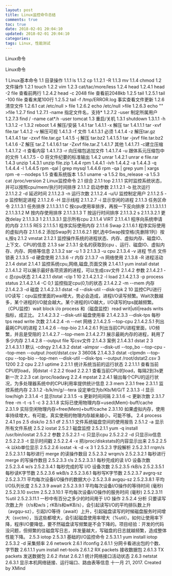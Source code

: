 ```yaml
---
layout: post
title: Linux监控命令总结
comments: true
toc: true
date: 2018-02-01 20:04:10
updated: 2018-02-01 20:04:10
categories:
tags: Linux, 性能测试
---
```


Linux命令

Linux命令

1 Linux基本命令
  1.1 目录操作
    1.1.1 ls
    1.1.2 cp
        1.1.2.1 -R
    1.1.3 mv
    1.1.4 chmod
  1.2 文件操作
    1.2.1 touch
    1.2.2 vim
    1.2.3 cat/tac/more/less
    1.2.4 head
        1.2.4.1 head -2 file 查看前两行
        1.2.4.2 head -c 2048 file 查看前2048kb
    1.2.5 tail
        1.2.5.1 tail -100 file 查看末尾100行
        1.2.5.2 tail -f /tmp/ERROR.log 事实查看文件更新
    1.2.6 清空文件
        1.2.6.1 cat /etc/null > file
        1.2.6.2 echo /etc/null >file
        1.2.6.3 echo "" >file
    1.2.7 find
        1.2.7.1 -name 指定文件名，支持*
        1.2.7.2 -user 制定所属用户
        1.2.7.3 find / -name cat*.h -user tomcat
  1.3 重启/关机
    1.3.1 shutdown
        1.3.1.1 -h
        1.3.1.2 -r
    1.3.2 reboot
  1.4 解压/安装
    1.4.1 tar
        1.4.1.1 -x 解压 tar
                1.4.1.1.1 tar -xvf file.tar
        1.4.1.2 -v 解压可视
        1.4.1.3 -f 文件
                1.4.1.3.1 必须
        1.4.1.4 -z 解压tar.gz
                1.4.1.4.1 tar -zxvf file.tar.gz
        1.4.1.5 -j 解压 tar.bz2
                1.4.1.5.1 tar -jxvf file.tar.bz2
        1.4.1.6 -Z 解压 tar.Z
                1.4.1.6.1 tar -Zxvf file.tar.Z
        1.4.1.7 其他
                1.4.1.7.1 -c建立压缩
                1.4.1.7.2 -t 查看内容
                1.4.1.7.3 -r 向压缩包追加文件
                1.4.1.7.4 -u 跟体系元压缩包中的文件
                1.4.1.7.5 - O 将文件纪要的标准输出
    1.4.2 unrar
        1.4.2.1 unrar e file.rar
    1.4.3 unzip
        1.4.3.1 unzip file.zip
    1.4.4 rpm
        1.4.4.1 -ivh
        1.4.4.2 -a
        1.4.4.3 -q
        1.4.4.4 -l
        1.4.4.5 rpm -qal | grep mysql
        1.4.4.6 rpm -qa | grep yum | xargs rpm -e --nodeps
  1.5 查看系统版本
    1.5.1 uname -a
    1.5.2 lbs_release -a
    1.5.3 cat /proc/version
2 Linux监控命令
  2.1 综合
    2.1.1 top
        2.1.1.1 实时监控系统状态，并可以按照cpu/mem/执行时间排序
        2.1.1.2 启动参数
                2.1.1.2.1 -b 批次运行
                2.1.1.2.2 -d 延迟时间
                2.1.1.2.3 -n 运行次数
                2.1.1.2.4 -u/U 监控制定用户
                2.1.1.2.5 -p 监控制定进程
                2.1.1.2.6 -H 显示线程
                2.1.1.2.7 -i 显示空闲的进程
        2.1.1.3 任务区命令
                2.1.1.3.1 任务排序
                2.1.1.3.1.1 C 按cpu使用率排序，再按一下反向排序
                2.1.1.3.1.1.1
                2.1.1.3.1.2 M 按内存使用排序
                2.1.1.3.1.3 T 按运行时间排序
                2.1.1.3.2 s
                2.1.1.3.2.1 更改delay
                2.1.1.3.3 1
                2.1.1.3.3.1 显示所有cpu
        2.1.1.4 VIRT
                2.1.1.4.1 程序向系统申请的内存
        2.1.1.5 RES
                2.1.1.5.1 程序实际使用内存
        2.1.1.6 Swap
                2.1.1.6.1 程序实际使用的虚拟内存
                2.1.1.6.2 添加Swap列
                2.1.1.6.2.1 按f,选中Swap按空格(先删除1列）按s,按q
    2.1.2 vmstat
        2.1.2.1 监控操作系统的进程状态、内存、虚拟内存、磁盘IO、上下文、CPU的信息
    2.1.3 sar
        2.1.3.1 全名的获取到cpu 、运行、磁盘IO、虚拟内存、内存、网络等信息
        2.1.3.2 sar -u 1 3
        2.1.3.3 -u cpu
        2.1.3.4 -v 进程 节点 文件 锁表
        2.1.3.5 -d 硬盘使用
        2.1.3.6 -r 内存
        2.1.3.7 -n 网络使用
        2.1.3.8 -R 进程活动
    2.1.4 dstat
        2.1.4.1 监控系统cpu,网络,磁盘,页面交换
                2.1.4.1.1 yum install dstat
                2.1.4.1.2 可以展示最好各项资源的进程，可以生成csv文件
        2.1.4.2 参数
                2.1.4.2.1 -c 总cpu状态
                2.1.4.2.1.1 dstat -clp 1 10
                2.1.4.2.1.2 -l load
                2.1.4.2.1.3 -p process status
                2.1.4.2.1.4 -C 0,1 监控指定cpu(0,1)的状态
                2.1.4.2.2 -m --mem 内存
                2.1.4.2.3 -d 磁盘
                2.1.4.2.3.1 dstat -d --disk-util --disk-tpk 2 10
                监控CPU进行I/O读写：cpu监控里面的wai增大，势必会造成，进程I/O读写频繁。Wait次数越多，某个进程的I/O就会越大。某个进程的I/O越大，I/O读写的tps就越频繁。（CPU监控）wait block i/o process 和（磁盘监控）read writ|util|reads writs指标，成正比。
                2.1.4.2.3.2 --disk-util 磁盘使用率
                2.1.4.2.3.3 --disk-tps 每秒tps read write 次数
                2.1.4.2.4 -n --net 网络
                2.1.4.2.5 --top-cpu
                2.1.4.2.5.1 列出最耗CPU的进程
                2.1.4.2.6 --top-bio
                2.1.4.2.6.1 列出当前CPU进程里面，I/O频繁，并且是受阻的
                2.1.4.2.7 --top-mem
                2.1.4.2.7.1 展示最耗内存的进程，耗用了多少内存
                2.1.4.2.8 --output file 写csv文件
        2.1.4.3 案例
                2.1.4.3.1 dstat 2 3
                2.1.4.3.1.1 默认 -cdngy
                2.1.4.3.2 dstat -almpsr --disk-utl --top_bo --top-cpu --top-men --output /root/dstat.csv 3 3600&
                2.1.4.3.3 dstat -clpmdn --top-cpu --top-bio --top-men --disk-util --disk-tps --output /root/dstat2.csv 3 1200
  2.2 cpu
    2.2.1 uptime
        2.2.1.1 统计系统当前的运行状态
                2.2.1.1.1 查看当前CPU的load，同dstat -l
    2.2.2 tload
        2.2.2.1 查看当前CPU的load，每隔2到3s更新一次
    2.2.3 cat /proc/loadavg
    2.2.4 mpstat
        2.2.4.1 输出每个CPU的运行状况，为多处理器系统中的CPU利用率提供统计信息
  2.3 mem
    2.3.1 free
        2.3.1.1 监控系统内存
        2.3.1.2 -b/k/m/g/--tera 设定单位为b/Kb/M/G/T
        2.3.1.3 -l 显示 low/high
        2.3.1.4 -t 显示total
        2.3.1.5 -s 更新时间间隔
        2.3.1.6 -c 更新次数
        2.3.1.7 free -m -t -s 1 -c 3
        2.3.1.8 实际已使用物理内存=used(Mem)-buff/cache
        2.3.1.9 实际空闲物理内存=free(Mem)+buff/cache
        2.3.1.10 如果虚拟内存，使用率持续增大，有可能，真实使用的物理内存越来越小，可能不够。
  2.4 process
    2.4.1 ps
  2.5 disk/io
    2.5.1 df
        2.5.1.1 文件系统磁盘空间的使用报告
        2.5.1.2 -a 显示所有文件系统
    2.5.2 iostat
        2.5.2.1 磁盘监控
                2.5.2.1.1 yum -q install /usr/bin/iostat
        2.5.2.2 参数
                2.5.2.2.1 -c 只显示cpu
                2.5.2.2.2 -d 只显示io信息
                2.5.2.2.3 -t 显示时间戳
                2.5.2.2.4 -x 把/proc/diskstats的内容显示出来
                2.5.2.2.5 -k 以kb单位显示
                2.5.2.2.6 iostat -k -d -x 3 1
        2.5.2.3 字段解析
                2.5.2.3.1 rrqm/s
                2.5.2.3.1.1 每秒进行 merge 的读操作数目
                2.5.2.3.2 wrqm/s
                2.5.2.3.2.1 每秒进行 merge 的写操作数目
                2.5.2.3.3 r/s
                2.5.2.3.3.1 每秒完成的读 I/O 设备次数
                2.5.2.3.4 w/s
                2.5.2.3.4.1 每秒完成的写 I/O 设备次数
                2.5.2.3.5 rkB/s
                2.5.2.3.5.1 每秒读K字节数
                2.5.2.3.6 wkB/s
                2.5.2.3.6.1 每秒写K字节数
                2.5.2.3.7 avgrq-sz
                2.5.2.3.7.1 平均每次设备I/O操作的数据大小
                2.5.2.3.8 avgqu-sz
                2.5.2.3.8.1 平均I/O队列长度
                2.5.2.3.9 await
                2.5.2.3.9.1 平均每次设备I/O操作的等待时间 (毫秒)
                2.5.2.3.10 svctm
                2.5.2.3.10.1 平均每次设备I/O操作的服务时间 (毫秒)
                2.5.2.3.11 %util
                2.5.2.3.11.1 一秒中有百分之多少的时间用于 I/O 操作
        2.5.2.4 分析
        只要读写次数上升（r/s和w/s；rKB/s和wKB/s），会引起读写I/O的平均排队数上升（avgqu-sz），引起I/O等待（await）上升，引起磁盘读写的时候磁盘服务时间增大（svctm），当这些都增大，会引起磁盘使用率增大（%util）。如何让使用率下降，程序I/O要降低，要不然磁盘读写频繁是不会下降的。项目经验：开发的代码没问题，但频繁的往磁盘写日志，并发量越大，写磁盘的日志就越频繁，造成整体性能下降。
    2.5.3 iotop
        2.5.3.1 基础的I/O监控命令
                2.5.3.1.1 yum install iotop
        2.5.3.2 -d 采集频率
  2.6 network
    2.6.1 ifconfig
        2.6.1.1 分网卡看进出包的个数、字节数
                2.6.1.1.1 yum install net-tools
        2.6.1.2 RX packets 接收数据包
        2.6.1.3 TX packets 发送数据包
    2.6.2 ifstat
        2.6.2.1 统计网络接口活动状态
    2.6.3 netstat
        2.6.3.1 显示本机网络链接、运行端口、路由表等信息
十一月 21, 2017. Created by XMind